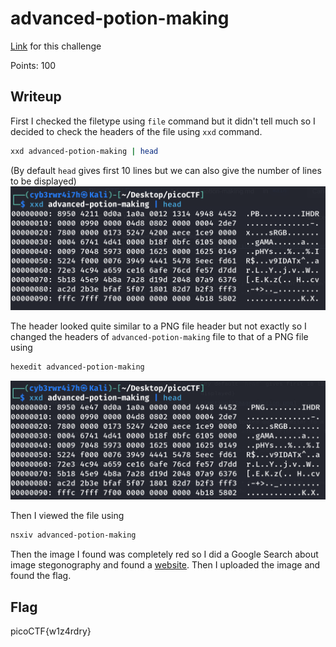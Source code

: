 # advanced-potion-making
[Link](https://play.picoctf.org/practice/challenge/205?category=4&page=1) for this challenge

Points: 100

## Writeup
First I checked the filetype using `file` command but it didn't tell much so I decided to check the headers of the file using `xxd` command.
```bash
xxd advanced-potion-making | head
```
(By default `head` gives first 10 lines but we can also give the number of lines to be displayed)
![potion](Images/potion.png)

The header looked quite similar to a PNG file header but not exactly so I changed the headers of `advanced-potion-making` file to that of a PNG file using
```bash
hexedit advanced-potion-making
```
![potion2](Images/potion2.png)

Then I viewed the file using
```bash
nsxiv advanced-potion-making
```
Then the image I found was completely red so I did a Google Search about image stegonography and found a [website](https://incoherency.co.uk/image-steganography/#unhide). Then I uploaded the image and found the flag.

## Flag
picoCTF{w1z4rdry}
